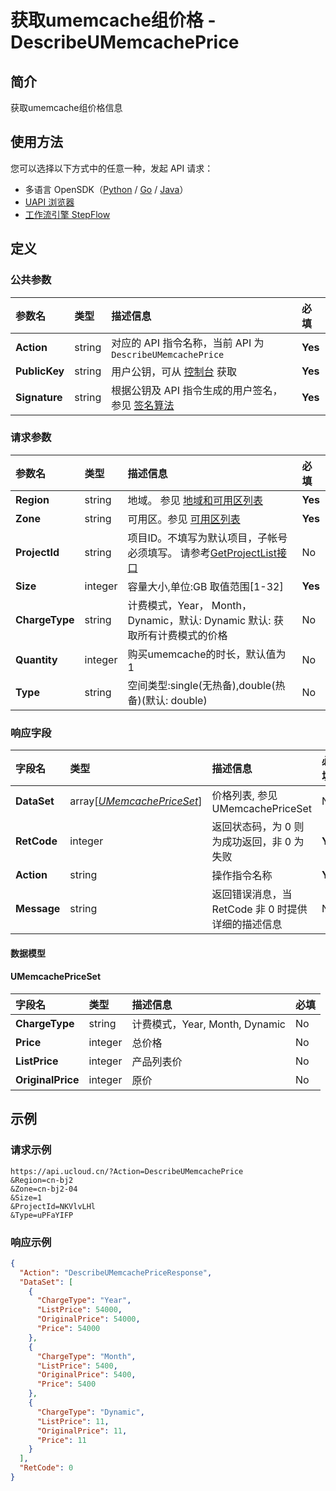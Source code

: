 # 获取umemcache组价格 - DescribeUMemcachePrice

## 简介

获取umemcache组价格信息





## 使用方法

您可以选择以下方式中的任意一种，发起 API 请求：
- 多语言 OpenSDK（[Python](https://github.com/ucloud/ucloud-sdk-python3) / [Go](https://github.com/ucloud/ucloud-sdk-go) / [Java](https://github.com/ucloud/ucloud-sdk-java)）
- [UAPI 浏览器](https://console.ucloud.cn/uapi/detail?id=DescribeUMemcachePrice)
- [工作流引擎 StepFlow](https://console.ucloud.cn/stepflow/manage/)

## 定义

### 公共参数

| 参数名 | 类型 | 描述信息 | 必填 |
|:---|:---|:---|:---|
| **Action**     | string  | 对应的 API 指令名称，当前 API 为 `DescribeUMemcachePrice`                        | **Yes** |
| **PublicKey**  | string  | 用户公钥，可从 [控制台](https://console.ucloud.cn/uapi/apikey) 获取                                             | **Yes** |
| **Signature**  | string  | 根据公钥及 API 指令生成的用户签名，参见 [签名算法](api/summary/signature.md)  | **Yes** |

### 请求参数

| 参数名 | 类型 | 描述信息 | 必填 |
|:---|:---|:---|:---|
| **Region** | string | 地域。 参见 [地域和可用区列表](api/summary/regionlist) |**Yes**|
| **Zone** | string | 可用区。参见 [可用区列表](api/summary/regionlist) |**Yes**|
| **ProjectId** | string | 项目ID。不填写为默认项目，子帐号必须填写。 请参考[GetProjectList接口](api/summary/get_project_list) |No|
| **Size** | integer | 容量大小,单位:GB 取值范围[1-32] |**Yes**|
| **ChargeType** | string | 计费模式，Year， Month， Dynamic，默认: Dynamic 默认: 获取所有计费模式的价格 |No|
| **Quantity** | integer | 购买umemcache的时长，默认值为1 |No|
| **Type** | string | 空间类型:single(无热备),double(热备)(默认: double) |No|

### 响应字段

| 字段名 | 类型 | 描述信息 | 必填 |
|:---|:---|:---|:---|
| **DataSet** | array[[*UMemcachePriceSet*](#UMemcachePriceSet)] | 价格列表, 参见 UMemcachePriceSet |No|
| **RetCode** | integer | 返回状态码，为 0 则为成功返回，非 0 为失败 |**Yes**|
| **Action** | string | 操作指令名称 |**Yes**|
| **Message** | string | 返回错误消息，当 RetCode 非 0 时提供详细的描述信息 |No|

#### 数据模型


#### UMemcachePriceSet

| 字段名 | 类型 | 描述信息 | 必填 |
|:---|:---|:---|:---|
| **ChargeType** | string | 计费模式，Year, Month, Dynamic |No|
| **Price** | integer | 总价格 |No|
| **ListPrice** | integer | 产品列表价 |No|
| **OriginalPrice** | integer | 原价 |No|

## 示例

### 请求示例
    
```
https://api.ucloud.cn/?Action=DescribeUMemcachePrice
&Region=cn-bj2
&Zone=cn-bj2-04
&Size=1
&ProjectId=NKVlvLHl
&Type=uPFaYIFP
```

### 响应示例
    
```json
{
  "Action": "DescribeUMemcachePriceResponse",
  "DataSet": [
    {
      "ChargeType": "Year",
      "ListPrice": 54000,
      "OriginalPrice": 54000,
      "Price": 54000
    },
    {
      "ChargeType": "Month",
      "ListPrice": 5400,
      "OriginalPrice": 5400,
      "Price": 5400
    },
    {
      "ChargeType": "Dynamic",
      "ListPrice": 11,
      "OriginalPrice": 11,
      "Price": 11
    }
  ],
  "RetCode": 0
}
```




